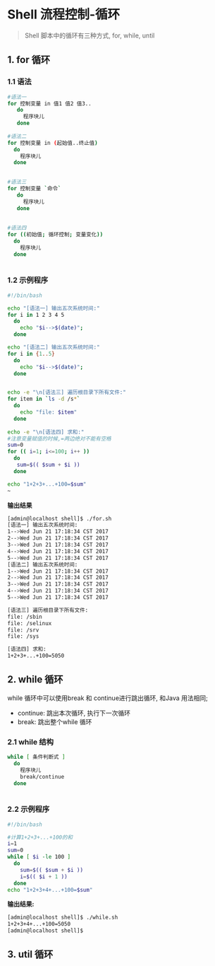 # Shell 流程控制-循环
> Shell 脚本中的循环有三种方式, for, while, until

## 1. for 循环

### 1.1 语法
```bash
#语法一  
for 控制变量 in 值1 值2 值3..  
   do  
	 程序块儿  
   done  
  
#语法二
for 控制变量 in (起始值..终止值)
  do
    程序块儿
  done

  
#语法三  
for 控制变量 `命令`  
   do  
	 程序块儿  
   done  
   
  
#语法四  
for ((初始值; 循环控制; 变量变化))  
  do  
	程序块儿  
  done  
  

```

### 1.2 示例程序

```bash
#!/bin/bash

echo "[语法一] 输出五次系统时间:"
for i in 1 2 3 4 5
  do
    echo "$i-->$(date)";
  done

echo "[语法二] 输出五次系统时间:"
for i in {1..5}
  do
    echo "$i-->$(date)";
  done


echo -e "\n[语法三] 遍历根目录下所有文件:"
for item in `ls -d /s*`
  do
    echo "file: $item"
  done
  
echo -e "\n[语法四] 求和:"
#注意变量赋值的时候,=两边绝对不能有空格  
sum=0
for (( i=1; i<=100; i++ ))
  do
   sum=$(( $sum + $i ))
  done

echo "1+2+3+...+100=$sum" 
~                                
```

**输出结果**
```bash
[admin@localhost shell]$ ./for.sh 
[语法一] 输出五次系统时间:
1-->Wed Jun 21 17:18:34 CST 2017
2-->Wed Jun 21 17:18:34 CST 2017
3-->Wed Jun 21 17:18:34 CST 2017
4-->Wed Jun 21 17:18:34 CST 2017
5-->Wed Jun 21 17:18:34 CST 2017
[语法二] 输出五次系统时间:
1-->Wed Jun 21 17:18:34 CST 2017
2-->Wed Jun 21 17:18:34 CST 2017
3-->Wed Jun 21 17:18:34 CST 2017
4-->Wed Jun 21 17:18:34 CST 2017
5-->Wed Jun 21 17:18:34 CST 2017

[语法三] 遍历根目录下所有文件:
file: /sbin
file: /selinux
file: /srv
file: /sys

[语法四] 求和:
1+2+3+...+100=5050
```

## 2. while 循环
while 循环中可以使用break 和 continue进行跳出循环, 和Java 用法相同;
* continue: 跳出本次循环, 执行下一次循环
* break: 跳出整个while 循环

### 2.1 while 结构

```bash
while [ 条件判断式 ]  
  do  
    程序块儿  
    break/continue  
  done  
  
```

### 2.2 示例程序

```bash
#!/bin/bash  

#计算1+2+3+...+100的和
i=1  
sum=0  
while [ $i -le 100 ]  
  do  
	sum=$(( $sum + $i ))  
	i=$(( $i + 1 ))  
  done  
echo "1+2+3+4+...+100=$sum"  
```

**输出结果:**
```bash
[admin@localhost shell]$ ./while.sh 
1+2+3+4+...+100=5050
[admin@localhost shell]$ 
```

## 3. util 循环












